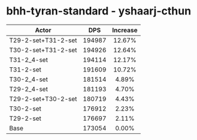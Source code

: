 # bhh-tyran-standard - yshaarj-cthun
| Actor | DPS | Increase |
|---|:---:|:---:|
|T29-2-set+T31-2-set|194987|12.67%|
|T30-2-set+T31-2-set|194926|12.64%|
|T31-2_4-set|194114|12.17%|
|T31-2-set|191609|10.72%|
|T30-2_4-set|181514|4.89%|
|T29-2_4-set|181193|4.70%|
|T29-2-set+T30-2-set|180719|4.43%|
|T30-2-set|176912|2.23%|
|T29-2-set|176697|2.11%|
|Base|173054|0.00%|
